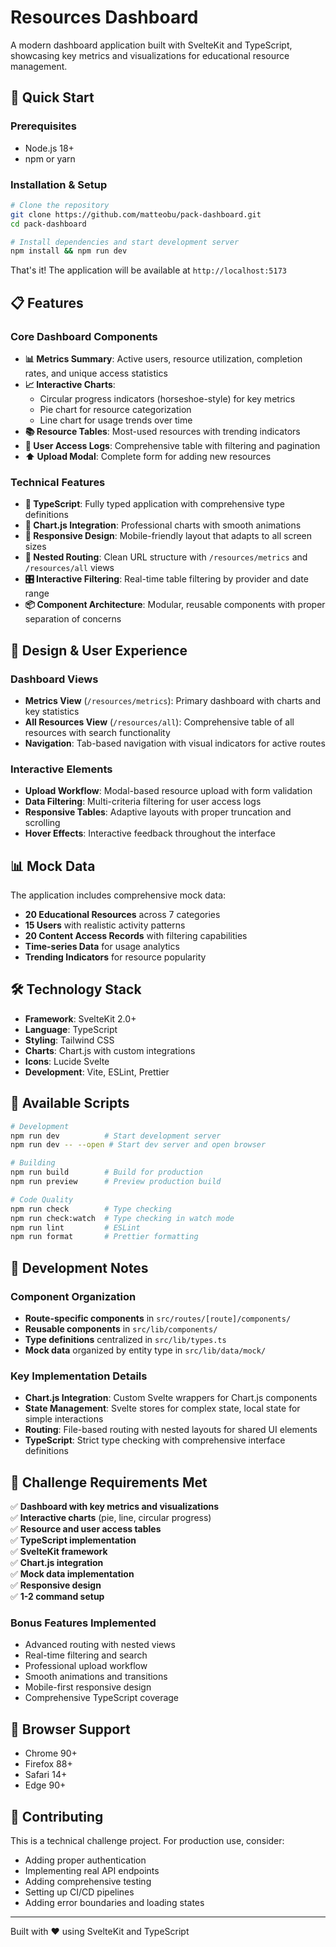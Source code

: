 # Resources Dashboard

A modern dashboard application built with SvelteKit and TypeScript, showcasing key metrics and visualizations for educational resource management.

## 🚀 Quick Start

### Prerequisites

- Node.js 18+
- npm or yarn

### Installation & Setup

```bash
# Clone the repository
git clone https://github.com/matteobu/pack-dashboard.git
cd pack-dashboard

# Install dependencies and start development server
npm install && npm run dev
```

That's it! The application will be available at `http://localhost:5173`

## 📋 Features

### Core Dashboard Components

- **📊 Metrics Summary**: Active users, resource utilization, completion rates, and unique access statistics
- **📈 Interactive Charts**:
  - Circular progress indicators (horseshoe-style) for key metrics
  - Pie chart for resource categorization
  - Line chart for usage trends over time
- **📚 Resource Tables**: Most-used resources with trending indicators
- **👥 User Access Logs**: Comprehensive table with filtering and pagination
- **⬆️ Upload Modal**: Complete form for adding new resources

### Technical Features

- **🎯 TypeScript**: Fully typed application with comprehensive type definitions
- **🎨 Chart.js Integration**: Professional charts with smooth animations
- **📱 Responsive Design**: Mobile-friendly layout that adapts to all screen sizes
- **🔗 Nested Routing**: Clean URL structure with `/resources/metrics` and `/resources/all` views
- **🎛️ Interactive Filtering**: Real-time table filtering by provider and date range
- **📦 Component Architecture**: Modular, reusable components with proper separation of concerns

## 🎨 Design & User Experience

### Dashboard Views

- **Metrics View** (`/resources/metrics`): Primary dashboard with charts and key statistics
- **All Resources View** (`/resources/all`): Comprehensive table of all resources with search functionality
- **Navigation**: Tab-based navigation with visual indicators for active routes

### Interactive Elements

- **Upload Workflow**: Modal-based resource upload with form validation
- **Data Filtering**: Multi-criteria filtering for user access logs
- **Responsive Tables**: Adaptive layouts with proper truncation and scrolling
- **Hover Effects**: Interactive feedback throughout the interface

## 📊 Mock Data

The application includes comprehensive mock data:

- **20 Educational Resources** across 7 categories
- **15 Users** with realistic activity patterns
- **20 Content Access Records** with filtering capabilities
- **Time-series Data** for usage analytics
- **Trending Indicators** for resource popularity

## 🛠️ Technology Stack

- **Framework**: SvelteKit 2.0+
- **Language**: TypeScript
- **Styling**: Tailwind CSS
- **Charts**: Chart.js with custom integrations
- **Icons**: Lucide Svelte
- **Development**: Vite, ESLint, Prettier

## 🚀 Available Scripts

```bash
# Development
npm run dev          # Start development server
npm run dev -- --open # Start dev server and open browser

# Building
npm run build        # Build for production
npm run preview      # Preview production build

# Code Quality
npm run check        # Type checking
npm run check:watch  # Type checking in watch mode
npm run lint         # ESLint
npm run format       # Prettier formatting
```

## 🔧 Development Notes

### Component Organization

- **Route-specific components** in `src/routes/[route]/components/`
- **Reusable components** in `src/lib/components/`
- **Type definitions** centralized in `src/lib/types.ts`
- **Mock data** organized by entity type in `src/lib/data/mock/`

### Key Implementation Details

- **Chart.js Integration**: Custom Svelte wrappers for Chart.js components
- **State Management**: Svelte stores for complex state, local state for simple interactions
- **Routing**: File-based routing with nested layouts for shared UI elements
- **TypeScript**: Strict type checking with comprehensive interface definitions

## 🎯 Challenge Requirements Met

✅ **Dashboard with key metrics and visualizations**  
✅ **Interactive charts** (pie, line, circular progress)  
✅ **Resource and user access tables**  
✅ **TypeScript implementation**  
✅ **SvelteKit framework**  
✅ **Chart.js integration**  
✅ **Mock data implementation**  
✅ **Responsive design**  
✅ **1-2 command setup**

### Bonus Features Implemented

- Advanced routing with nested views
- Real-time filtering and search
- Professional upload workflow
- Smooth animations and transitions
- Mobile-first responsive design
- Comprehensive TypeScript coverage

## 📱 Browser Support

- Chrome 90+
- Firefox 88+
- Safari 14+
- Edge 90+

## 🤝 Contributing

This is a technical challenge project. For production use, consider:

- Adding proper authentication
- Implementing real API endpoints
- Adding comprehensive testing
- Setting up CI/CD pipelines
- Adding error boundaries and loading states

---

Built with ❤️ using SvelteKit and TypeScript
